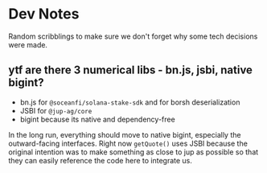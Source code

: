 # Dev Notes

Random scribblings to make sure we don't forget why some tech decisions were made.

## ytf are there 3 numerical libs - bn.js, jsbi, native bigint?

- bn.js for `@soceanfi/solana-stake-sdk` and for borsh deserialization
- JSBI for `@jup-ag/core`
- bigint because its native and dependency-free

In the long run, everything should move to native bigint, especially the outward-facing interfaces. Right now `getQuote()` uses JSBI because the original intention was to make something as close to jup as possible so that they can easily reference the code here to integrate us.